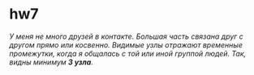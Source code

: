 # hw7 <br/>
_У меня не много друзей в контакте. Большая часть связана друг с другом прямо или косвенно. Видимые узлы отражают временные промежутки, когда я общалась с той или иной группой людей. Так, видны минимум **3 узла**._ 
